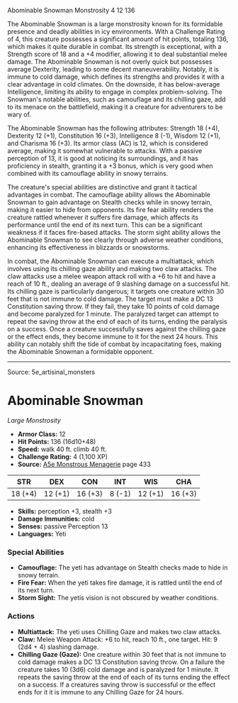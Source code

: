 <MonsterName/>Abominable Snowman</MonsterName>
<CreatureType/>Monstrosity</CreatureType>
<CR/>4</CR>
<AC/>12</AC>
<HP/>136</HP>
<summary>The Abominable Snowman is a large monstrosity known for its formidable presence and deadly abilities in icy environments. With a Challenge Rating of 4, this creature possesses a significant amount of hit points, totaling 136, which makes it quite durable in combat. Its strength is exceptional, with a Strength score of 18 and a +4 modifier, allowing it to deal substantial melee damage. The Abominable Snowman is not overly quick but possesses average Dexterity, leading to some decent maneuverability. Notably, it is immune to cold damage, which defines its strengths and provides it with a clear advantage in cold climates. On the downside, it has below-average Intelligence, limiting its ability to engage in complex problem-solving. The Snowman's notable abilities, such as camouflage and its chilling gaze, add to its menace on the battlefield, making it a creature for adventurers to be wary of.</summary>

<detail>

The Abominable Snowman has the following attributes: Strength 18 (+4), Dexterity 12 (+1), Constitution 16 (+3), Intelligence 8 (-1), Wisdom 12 (+1), and Charisma 16 (+3). Its armor class (AC) is 12, which is considered average, making it somewhat vulnerable to attacks. With a passive perception of 13, it is good at noticing its surroundings, and it has proficiency in stealth, granting it a +3 bonus, which is very good when combined with its camouflage ability in snowy terrains. 

The creature's special abilities are distinctive and grant it tactical advantages in combat. The camouflage ability allows the Abominable Snowman to gain advantage on Stealth checks while in snowy terrain, making it easier to hide from opponents. Its fire fear ability renders the creature rattled whenever it suffers fire damage, which affects its performance until the end of its next turn. This can be a significant weakness if it faces fire-based attacks. The storm sight ability allows the Abominable Snowman to see clearly through adverse weather conditions, enhancing its effectiveness in blizzards or snowstorms.

In combat, the Abominable Snowman can execute a multiattack, which involves using its chilling gaze ability and making two claw attacks. The claw attacks use a melee weapon attack roll with a +6 to hit and have a reach of 10 ft., dealing an average of 9 slashing damage on a successful hit. Its chilling gaze is particularly dangerous; it targets one creature within 30 feet that is not immune to cold damage. The target must make a DC 13 Constitution saving throw. If they fail, they take 10 points of cold damage and become paralyzed for 1 minute. The paralyzed target can attempt to repeat the saving throw at the end of each of its turns, ending the paralysis on a success. Once a creature successfully saves against the chilling gaze or the effect ends, they become immune to it for the next 24 hours. This ability can notably shift the tide of combat by incapacitating foes, making the Abominable Snowman a formidable opponent.</detail>



---

Source: 5e_artisinal_monsters

# Abominable Snowman

*Large* *Monstrosity*

- **Armor Class:** 12
- **Hit Points:** 136 (16d10+48)
- **Speed:** walk 40 ft. climb 40 ft.
- **Challenge Rating:** 4 (1,100 XP)
- **Source:** [A5e Monstrous Menagerie](https://enpublishingrpg.com/products/level-up-monstrous-menagerie-a5e) page 433

| STR | DEX | CON | INT | WIS | CHA |
| --- | --- | --- | --- | --- | --- |
| 18 (+4) | 12 (+1) | 16 (+3) | 8 (-1) | 12 (+1) | 16 (+3) |

- **Skills:** perception +3, stealth +3
- **Damage Immunities:** cold
- **Senses:** passive Perception 13
- **Languages:** Yeti

### Special Abilities

- **Camouflage:** The yeti has advantage on Stealth checks made to hide in snowy terrain.
- **Fire Fear:** When the yeti takes fire damage, it is rattled until the end of its next turn.
- **Storm Sight:** The yetis vision is not obscured by weather conditions.

### Actions

- **Multiattack:** The yeti uses Chilling Gaze and makes two claw attacks.
- **Claw:** Melee Weapon Attack: +6 to hit, reach 10 ft., one target. Hit: 9 (2d4 + 4) slashing damage.
- **Chilling Gaze (Gaze):** One creature within 30 feet that is not immune to cold damage makes a DC 13 Constitution saving throw. On a failure  the creature takes 10 (3d6) cold damage and is paralyzed for 1 minute. It repeats the saving throw at the end of each of its turns  ending the effect on a success. If a creatures saving throw is successful or the effect ends for it  it is immune to any Chilling Gaze for 24 hours.




